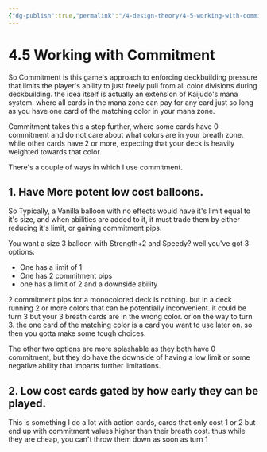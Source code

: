 ```yaml
---
{"dg-publish":true,"permalink":"/4-design-theory/4-5-working-with-committment/"}
---
```


# 4.5 Working with Commitment

So Commitment is this game's approach to enforcing deckbuilding pressure that limits the player's ability to just freely pull from all color divisions during deckbuilding. the idea itself is actually an extension of Kaijudo's mana system. where all cards in the mana zone can pay for any card just so long as you have one card of the matching color in your mana zone.


Commitment takes this a step further, where some cards have 0 commitment and do not care about what colors are in your breath zone. while other cards have 2 or more, expecting that your deck is heavily weighted towards that color.

There's a couple of ways in which I use commitment.

## 1. Have More potent low cost balloons.

So Typically, a Vanilla balloon with no effects would have it's limit equal to it's size, and when abilities are added to it, it must trade them by either reducing it's limit, or gaining commitment pips.

You want a size 3 balloon with Strength+2 and Speedy? well you've got 3 options:
- One has a limit of 1
- One has 2 commitment pips
- one has  a limit of 2 and a downside ability

2 commitment pips for a monocolored deck is nothing. but in a deck running 2 or more colors that can be potentially inconvenient. it could be turn 3 but your 3 breath cards are in the wrong color. or on the way to turn 3. the one card of the matching color is a card you want to use later on. so then you gotta make some tough choices.

The other two options are more splashable as they both have 0 commitment, but they do have the downside of having a low limit or some negative ability that imparts further limitations.

## 2. Low cost cards gated by how early they can be played.

This is something I do a lot with action cards, cards that only cost 1 or 2 but end up with commitment values higher than their breath cost. thus while they are cheap, you can't throw them down as soon as turn 1